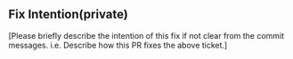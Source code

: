 ## Fix Intention(private)
[Please briefly describe the intention of this fix if not clear from the commit messages. i.e. Describe how this PR fixes the above ticket.]
